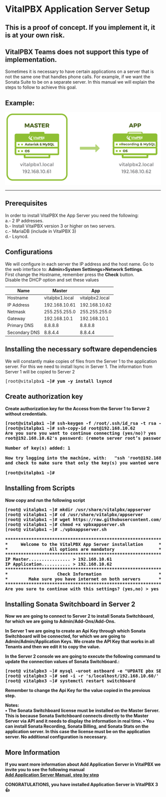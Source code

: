 VitalPBX Application Server Setup
=====
## This is a proof of concept. If you implement it, it is at your own risk.<br>
## VitalPBX Teams does not support this type of implementation.<br>
Sometimes it is necessary to have certain applications on a server that is not the same one that handles phone calls. For example, if we want the Sonata Suite to be on a separate server.
In this manual we will explain the steps to follow to achieve this goal.

## Example:<br>
![VitalPBX HA](https://github.com/VitalPBX/vitalpbx_add_application_server/blob/master/APPReplicaServers.png)

-----------------
## Prerequisites
In order to install VitalPBX the App Server you need the following:<br>
a.- 2 IP addresses.<br>
b.- Install VitalPBX version 3 or higher on two servers.<br>
c.- MariaDB (include in VitalPBX 3)<br>
d.- Lsyncd.<br>

## Configurations
We will configure in each server the IP address and the host name. Go to the web interface to: <strong>Admin>System Settinngs>Network Settings</strong>.<br>
First change the Hostname, remember press the <strong>Check</strong> button.<br>
Disable the DHCP option and set these values<br>

| Name          | Master                 | App                   |
| ------------- | ---------------------- | --------------------- |
| Hostname      | vitalpbx1.local        | vitalpbx2.local       |
| IP Address    | 192.168.10.61          | 192.168.10.62         |
| Netmask       | 255.255.255.0          | 255.255.255.0         |
| Gateway       | 192.168.10.1           | 192.168.10.1          |
| Primary DNS   | 8.8.8.8                | 8.8.8.8               |
| Secondary DNS | 8.8.4.4                | 8.8.4.4               |

## Installing the necessary software dependencies
We will constantly make copies of files from the Server 1 to the application server. For this we need to install lsync in Server 1. The information from Server 1 will be copied to Server 2<br>
<pre>
[root@vitalpbx<strong>1<strong> ~]# yum -y install lsyncd
</pre>

## Create authorization key
Create authorization key for the Access from the Server <strong>1</strong> to Server <strong>2</strong> without credentials.
<pre>
[root@vitalpbx<strong>1</strong> ~]# ssh-keygen -f /root/.ssh/id_rsa -t rsa -N '' >/dev/null
[root@vitalpbx<strong>1</strong> ~]# ssh-copy-id root@<strong>192.168.10.62</strong>
Are you sure you want to continue connecting (yes/no)? <strong>yes</strong>
root@192.168.10.62's password: <strong>(remote server root’s password)</strong>

Number of key(s) added: 1

Now try logging into the machine, with:   "ssh 'root@192.168.10.62'"
and check to make sure that only the key(s) you wanted were added. 

[root@vitalpbx<strong>1</strong> ~]#
</pre>

## Installing from Scripts
Now copy and run the following script<br>
<pre>
[root@ vitalpbx<strong>1</strong> ~]# mkdir /usr/share/vitalpbx/appserver
[root@ vitalpbx<strong>1</strong> ~]# cd /usr/share/vitalpbx/appserver
[root@ vitalpbx<strong>1</strong> ~]# wget https://raw.githubusercontent.com/VitalPBX/vitalpbx_add_application_server/master/vpbxappserver.sh
[root@ vitalpbx<strong>1</strong> ~]# chmod +x vpbxappserver.sh
[root@ vitalpbx<strong>1</strong> ~]# ./vpbxappserver.sh

************************************************************
*     Welcome to the VitalPBX App Server installation      *
*                All options are mandatory                 *
************************************************************
IP Master................ > <strong>192.168.10.61</strong>
IP Application........... > <strong>192.168.10.62</strong>
************************************************************
*                   Check Information                      *
*        Make sure you have internet on both servers       *
************************************************************
Are you sure to continue with this settings? (yes,no) > <strong>yes</strong>
</pre>

## Installing Sonata Switchboard in Server 2
Now we are going to connect to Server <strong>2</strong> to install Sonata Switchboard, for which we are going to Admin/Add-Ons/Add-Ons.

In Server <strong>1</strong> we are going to create an Api Key through which Sonata Switchboard will be connected, for which we are going to Admin/Admin/Application Keys. We create the API Key that works in all Tenants and then we edit it to copy the value.

In the Server <strong>2</strong> console we are going to execute the following command to update the connection values of Sonata Switchboard.:

<pre>
[root@ vitalpbx<strong>3</strong> ~]# mysql -uroot astboard -e "UPDATE pbx SET host='192.168.10.60', remote_host='yes', api_key='babf43dbf6b8298f46e3e7381345afbf '"
[root@ vitalpbx<strong>3</strong> ~]# sed -i -r 's/localhost/192.168.10.60/' /usr/share/sonata/switchboard/monitor/config.ini
[root@ vitalpbx<strong>3</strong> ~]# systemctl restart switchboard
</pre>
Remember to change the Api Key for the value copied in the previous step.

Notes:<br>
•	The Sonata Switchboard license must be installed on the Master Server. This is because Sonata Switchboard connects directly to the Master Server via API and it needs to display the information in real time.
•	You can install Sonata Recording, Sonata Billing, and Sonata Stats on the application server. In this case the license must be on the application server. No additional configuration is necessary.

## More Information
If you want more information about Add Application Server in VitalPBX we invite you to see the following manual<br>
[Add Application Server Manual, step by step](https://github.com/VitalPBX/vitalpbx_ha_app_server/raw/master/VitalPBX3.0AppServerSetup.pdf)

<strong>CONGRATULATIONS</strong>, you have installed Application Server in <strong>VitalPBX 3</strong><br>
:+1:
